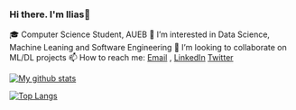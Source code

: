 ### Hi there. I'm Ilias👋


🎓 Computer Science Student, AUEB
👀 I’m interested in Data Science, Machine Leaning and Software Engineering
👯 I’m looking to collaborate on ML/DL projects
📫 How to reach me: [Email](stoyian@gmail.com) , [LinkedIn](https://www.linkedin.com/in/ilias-stogiannidis-6b3958176/) [Twitter](https://twitter.com/stoyvn_)

[![My github stats](https://github-readme-stats.vercel.app/api?username=stoyian&count_private=true&show_icons=true&theme=radical&hide_rank=false)](https://github.com/anuraghazra/github-readme-stats)

[![Top Langs](https://github-readme-stats.vercel.app/api/top-langs/?username=stoyian)](https://github.com/anuraghazra/github-readme-stats)
